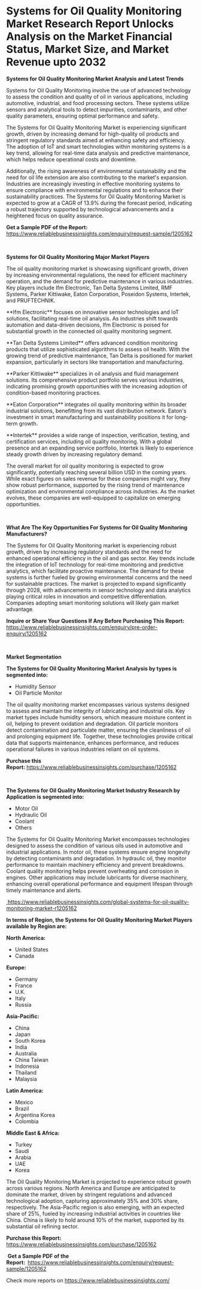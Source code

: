 <p><h1>Systems for Oil Quality Monitoring Market Research Report Unlocks Analysis on the Market Financial Status, Market Size, and Market Revenue upto 2032</h1></p><p><strong>Systems for Oil Quality Monitoring Market Analysis and Latest Trends</strong></p>
<p><p>Systems for Oil Quality Monitoring involve the use of advanced technology to assess the condition and quality of oil in various applications, including automotive, industrial, and food processing sectors. These systems utilize sensors and analytical tools to detect impurities, contaminants, and other quality parameters, ensuring optimal performance and safety.</p><p>The Systems for Oil Quality Monitoring Market is experiencing significant growth, driven by increasing demand for high-quality oil products and stringent regulatory standards aimed at enhancing safety and efficiency. The adoption of IoT and smart technologies within monitoring systems is a key trend, allowing for real-time data analysis and predictive maintenance, which helps reduce operational costs and downtime.</p><p>Additionally, the rising awareness of environmental sustainability and the need for oil life extension are also contributing to the market's expansion. Industries are increasingly investing in effective monitoring systems to ensure compliance with environmental regulations and to enhance their sustainability practices. The Systems for Oil Quality Monitoring Market is expected to grow at a CAGR of 13.9% during the forecast period, indicating a robust trajectory supported by technological advancements and a heightened focus on quality assurance.</p></p>
<p><strong>Get a Sample PDF of the Report:&nbsp;</strong> <a href="https://www.reliablebusinessinsights.com/enquiry/request-sample/1205162?utm_campaign=2716&utm_medium=2&utm_source=Github&utm_content=ia&utm_term=12042025&utm_id=systems-for-oil-quality-monitoring">https://www.reliablebusinessinsights.com/enquiry/request-sample/1205162</a></p>
<p>&nbsp;</p>
<p><strong>Systems for Oil Quality Monitoring Major Market Players</strong></p>
<p><p>The oil quality monitoring market is showcasing significant growth, driven by increasing environmental regulations, the need for efficient machinery operation, and the demand for predictive maintenance in various industries. Key players include Ifm Electronic, Tan Delta Systems Limited, RMF Systems, Parker Kittiwake, Eaton Corporation, Poseidon Systems, Intertek, and PRUFTECHNIK.</p><p>**Ifm Electronic** focuses on innovative sensor technologies and IoT solutions, facilitating real-time oil analysis. As industries shift towards automation and data-driven decisions, Ifm Electronic is poised for substantial growth in the connected oil quality monitoring segment.</p><p>**Tan Delta Systems Limited** offers advanced condition monitoring products that utilize sophisticated algorithms to assess oil health. With the growing trend of predictive maintenance, Tan Delta is positioned for market expansion, particularly in sectors like transportation and manufacturing.</p><p>**Parker Kittiwake** specializes in oil analysis and fluid management solutions. Its comprehensive product portfolio serves various industries, indicating promising growth opportunities with the increasing adoption of condition-based monitoring practices.</p><p>**Eaton Corporation** integrates oil quality monitoring within its broader industrial solutions, benefitting from its vast distribution network. Eaton's investment in smart manufacturing and sustainability positions it for long-term growth.</p><p>**Intertek** provides a wide range of inspection, verification, testing, and certification services, including oil quality monitoring. With a global presence and an expanding service portfolio, Intertek is likely to experience steady growth driven by increasing regulatory demand.</p><p>The overall market for oil quality monitoring is expected to grow significantly, potentially reaching several billion USD in the coming years. While exact figures on sales revenue for these companies might vary, they show robust performance, supported by the rising trend of maintenance optimization and environmental compliance across industries. As the market evolves, these companies are well-equipped to capitalize on emerging opportunities.</p></p>
<p>&nbsp;</p>
<p><strong>What Are The Key Opportunities For Systems for Oil Quality Monitoring Manufacturers?</strong></p>
<p><p>The Systems for Oil Quality Monitoring market is experiencing robust growth, driven by increasing regulatory standards and the need for enhanced operational efficiency in the oil and gas sector. Key trends include the integration of IoT technology for real-time monitoring and predictive analytics, which facilitate proactive maintenance. The demand for these systems is further fueled by growing environmental concerns and the need for sustainable practices. The market is projected to expand significantly through 2028, with advancements in sensor technology and data analytics playing critical roles in innovation and competitive differentiation. Companies adopting smart monitoring solutions will likely gain market advantage.</p></p>
<p><strong>Inquire or Share Your Questions If Any Before Purchasing This Report:</strong> <a href="https://www.reliablebusinessinsights.com/enquiry/pre-order-enquiry/1205162?utm_campaign=2716&utm_medium=2&utm_source=Github&utm_content=ia&utm_term=12042025&utm_id=systems-for-oil-quality-monitoring">https://www.reliablebusinessinsights.com/enquiry/pre-order-enquiry/1205162</a></p>
<p>&nbsp;</p>
<p><strong>Market Segmentation</strong></p>
<p><strong>The Systems for Oil Quality Monitoring Market Analysis by types is segmented into:</strong></p>
<p><ul><li>Humidity Sensor</li><li>Oil Particle Monitor</li></ul></p>
<p><p>The oil quality monitoring market encompasses various systems designed to assess and maintain the integrity of lubricating and industrial oils. Key market types include humidity sensors, which measure moisture content in oil, helping to prevent oxidation and degradation. Oil particle monitors detect contamination and particulate matter, ensuring the cleanliness of oil and prolonging equipment life. Together, these technologies provide critical data that supports maintenance, enhances performance, and reduces operational failures in various industries reliant on oil systems.</p></p>
<p><strong>Purchase this Report:&nbsp;</strong><a href="https://www.reliablebusinessinsights.com/purchase/1205162?utm_campaign=2716&utm_medium=2&utm_source=Github&utm_content=ia&utm_term=12042025&utm_id=systems-for-oil-quality-monitoring">https://www.reliablebusinessinsights.com/purchase/1205162</a></p>
<p>&nbsp;</p>
<p><strong>The Systems for Oil Quality Monitoring Market Industry Research by Application is segmented into:</strong></p>
<p><ul><li>Motor Oil</li><li>Hydraulic Oil</li><li>Coolant</li><li>Others</li></ul></p>
<p><p>The Systems for Oil Quality Monitoring Market encompasses technologies designed to assess the condition of various oils used in automotive and industrial applications. In motor oil, these systems ensure engine longevity by detecting contaminants and degradation. In hydraulic oil, they monitor performance to maintain machinery efficiency and prevent breakdowns. Coolant quality monitoring helps prevent overheating and corrosion in engines. Other applications may include lubricants for diverse machinery, enhancing overall operational performance and equipment lifespan through timely maintenance and alerts.</p></p>
<p><a href="https://www.reliablebusinessinsights.com/global-systems-for-oil-quality-monitoring-market-r1205162?utm_campaign=2716&utm_medium=2&utm_source=Github&utm_content=ia&utm_term=12042025&utm_id=systems-for-oil-quality-monitoring">&nbsp;https://www.reliablebusinessinsights.com/global-systems-for-oil-quality-monitoring-market-r1205162</a></p>
<p><strong>In terms of Region, the Systems for Oil Quality Monitoring Market Players available by Region are:</strong></p>
<p>
    <p> <strong> North America: </strong>
        <ul>
            <li>United States</li>
            <li>Canada</li>
        </ul>
        </p> 
    <p> <strong> Europe: </strong>
        <ul>
            <li>Germany</li>
            <li>France</li>
            <li>U.K.</li>
            <li>Italy</li>
            <li>Russia</li>
        </ul>
        </p> 
    <p> <strong> Asia-Pacific: </strong>
        <ul>
            <li>China</li>
            <li>Japan</li>
            <li>South Korea</li>
            <li>India</li>
            <li>Australia</li>
            <li>China Taiwan</li>
            <li>Indonesia</li>
            <li>Thailand</li>
            <li>Malaysia</li>
        </ul>
        </p> 
    <p> <strong> Latin America: </strong>
        <ul>
            <li>Mexico</li>
            <li>Brazil</li>
            <li>Argentina Korea</li>
            <li>Colombia</li>
        </ul>
        </p> 
    <p> <strong> Middle East & Africa: </strong>
        <ul>
            <li>Turkey</li>
            <li>Saudi</li>
            <li>Arabia</li>
            <li>UAE</li>
            <li>Korea</li>
        </ul>
    </p>
    </p>
<p><p>The Oil Quality Monitoring Market is projected to experience robust growth across various regions. North America and Europe are anticipated to dominate the market, driven by stringent regulations and advanced technological adoption, capturing approximately 35% and 30% share, respectively. The Asia-Pacific region is also emerging, with an expected share of 25%, fueled by increasing industrial activities in countries like China. China is likely to hold around 10% of the market, supported by its substantial oil refining sector.</p></p>
<p><strong>Purchase this Report: </strong><a href="https://www.reliablebusinessinsights.com/purchase/1205162?utm_campaign=2716&utm_medium=2&utm_source=Github&utm_content=ia&utm_term=12042025&utm_id=systems-for-oil-quality-monitoring">https://www.reliablebusinessinsights.com/purchase/1205162</a></p>
<p>&nbsp;<strong>Get a Sample PDF of the Report:&nbsp;&nbsp;</strong><a href="https://www.reliablebusinessinsights.com/enquiry/request-sample/1205162?utm_campaign=2716&utm_medium=2&utm_source=Github&utm_content=ia&utm_term=12042025&utm_id=systems-for-oil-quality-monitoring">https://www.reliablebusinessinsights.com/enquiry/request-sample/1205162</a></p>
<p><strong></strong></p>
<p>Check more reports on <a href="https://www.reliablebusinessinsights.com/?utm_campaign=2716&utm_medium=2&utm_source=Github&utm_content=ia&utm_term=12042025&utm_id=systems-for-oil-quality-monitoring">https://www.reliablebusinessinsights.com/</a></p>